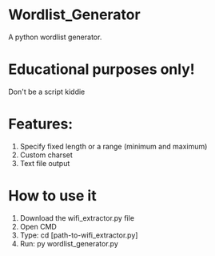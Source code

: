 # Wordlist_Generator
A python wordlist generator.

# Educational purposes only! 
Don't be a script kiddie

# Features:
1) Specify fixed length or a range (minimum and maximum)
2) Custom charset
3) Text file output

# How to use it
1) Download the wifi_extractor.py file
2) Open CMD
3) Type: cd [path-to-wifi_extractor.py]
4) Run: py wordlist_generator.py <minimum-characters> <maximum-characters> <charset> <output-file>
